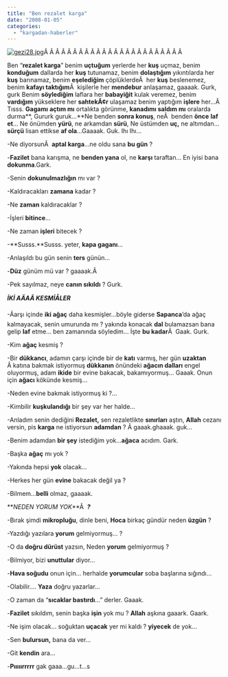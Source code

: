 ```yaml
---
title: "Ben rezalet karga"
date: "2008-01-05"
categories: 
  - "kargadan-haberler"
---
```


[![gezi28.jpg](/uploads/2008/01/gezi28.jpg)](/uploads/2008/01/gezi28.jpg "gezi28.jpg")Â Â Â Â Â Â Â Â Â Â Â Â Â Â Â Â Â Â Â Â Â Â Â Â 

Ben “**rezalet karga**” benim **uçtuğum** yerlerde her **kuş** uçmaz, benim **konduğum** dallarda her **kuş** tutunamaz, benim **dolaştığım** yıkıntılarda her **kuş** barınamaz, benim **eşelediğim** çöplüklerdeÂ  her **kuş** beslenemez, benim **kafayı taktığım**Â  kişilerle her **mendebur** anlaşamaz, gaaaak. Gurk, gurk Benim **söylediğim** laflara her **babayiğit** kulak veremez, benim **vardığım** yükseklere her **sahtekÃ¢r** ulaşamaz benim yaptığım **işlere** her…Â  Tısss. **Gagamı** **açtım mı** ortalıkta görünme, **kanadımı saldım mı** oralarda durma**, Gururk guruk…**Ne benden **sonra konuş**, neÂ  benden **önce** **laf et**… Ne önümden **yürü**, ne arkamdan **sürü**, Ne üstümden **uç,** ne altımdan… **sürçü** lisan ettikse **af ola**…Gaaaak. Guk. Ihı Ihı…

\-Ne diyorsunÂ  **aptal karga**…ne oldu sana **bu gün** ?

\-**Fazilet** bana karışma, ne **benden yana** ol, ne **karşı** taraftan… En iyisi bana **dokunma**.Gark.

\-Senin **dokunulmazlığın** mı var ?

\-Kaldıracakları **zamana** kadar ?

\-Ne **zaman** kaldıracaklar ?

\-İşleri **bitince**…

\-Ne zaman **işleri** bitecek ?

\-**Susss.**Susss. yeter, **kapa gaganı**…

\-Anlaşıldı bu gün senin **ters** günün…

\-**Düz** günüm mü var ? gaaaak.Â 

\-Pek sayılmaz, neye **canın sıkıldı** ? Gurk.

**_İKİ AÄAÃ KESMİÅLER_**

\-Ãarşı içinde **iki ağaç** daha kesmişler…böyle giderse **Sapanca**’da ağaç kalmayacak, senin umurunda mı ? yakında konacak **dal** bulamazsan bana gelip **laf** etme… ben zamanında söyledim… İşte **bu kadar**Â  Gaak. Gurk.

\-Kim **ağaç** kesmiş ?

\-Bir **dükkancı**, adamın çarşı içinde bir de **katı** varmış, her gün **uzaktan** Â katına bakmak istiyormuş **dükkanın** önündeki **ağacın dalları** engel oluyormuş, adam **ikide** bir evine bakacak, bakamıyormuş… Gaaak. Onun için **ağacı** kökünde kesmiş…

\-Neden evine bakmak istiyormuş ki ?...

\-Kimbilir **kuşkulandığı** bir şey var her halde…

\-Anladım senin dediğini **Rezalet,** sen rezaletlikte **sınırları** aştın, **Allah** cezanı versin, pis **karga** ne istiyorsun **adamdan** ? Â gaaak.ghaaak. guk…

\-Benim adamdan **bir şey** istediğim yok…**ağaca** acıdım. Gark.

\-Başka **ağaç** mı yok ?

\-Yakında hepsi **yok** olacak…

\-Herkes her gün **evine** bakacak değil ya ?

\-Bilmem…**belli** olmaz, gaaaak.

**_NEDEN YORUM YOK_**Â  **_?_**

\-Bırak şimdi **mikropluğu**, dinle beni, **Hoca** birkaç gündür neden **üzgün** ?

\-Yazdığı yazılara **yorum** gelmiyormuş… ?

\-O da **doğru dürüst** yazsın, Neden **yorum** gelmiyormuş ?

\-Bilmiyor, bizi **unuttular** diyor…

\-**Hava soğudu** onun için… herhalde **yorumcular** soba başlarına sığındı…

\-Olabilir…. **Yaza** doğru yazarlar…

\-O zaman da “**sıcaklar bastırdı**…” derler. Gaaak.

\-**Fazilet** sıkıldım, senin başka **işin** yok mu ? **Allah** aşkına gaaark. Gaark.

\-Ne işim olacak… soğuktan **uçacak** yer mi kaldı ? **yiyecek** de yok…

\-Sen **bulursun,** bana da ver…

\-Git **kendin** ara…

\-**Pııııırrrrr** gak gaaa…gu…t…s
